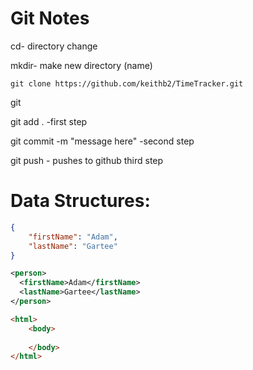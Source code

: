 # Git Notes

cd- directory change

mkdir- make new directory (name) 

```
git clone https://github.com/keithb2/TimeTracker.git
```

git

git add .  -first step

git commit -m "message here"  -second step

git push - pushes to github third step




# Data Structures: 

```json
{
    "firstName": "Adam",
    "lastName": "Gartee"
}
```

```xml
<person>
  <firstName>Adam</firstName>
  <lastName>Gartee</lastName>
</person>
```

```html
<html>
    <body>
        
    </body>
</html>
```